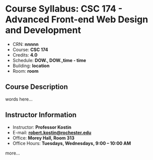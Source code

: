 # Course Syllabus: CSC 174 - Advanced Front-end Web Design and Development

- CRN: **nnnnn**
- Course: **CSC 174**
- Credits: **4.0**
- Schedule: **DOW., DOW.,time - time**
- Building: **location**
- Room: **room**

## Course Description
words here...

## Instructor Information 
- Instructor: **Professor Kostin**
- E-mail: **<robert.kostin@rochester.edu>**
- Office: **Morey Hall, Room 313**	
- Office Hours: **Tuesdays, Wednesdays, 9:00 – 10:00 AM**

more...